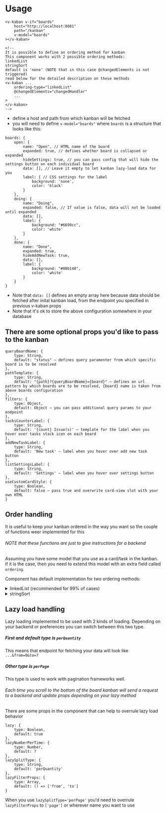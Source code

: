 # Usage
```
<v-kaban v-if="boards"
    host="http://localhost:8081"
    path="/kanban"
    v-model="boards"
></v-kaban>

<!-- 
It is possible to define an ordering method for kanban
This component works with 2 possible ordering methods:
linkedList
stringSort
default is 'none' (NOTE that in this case @changedElements is not triggered)
read below for the detailed description on these methods
<v-kaban ...
    ordering-type="linkedList"
    @changedElements="changedHandler"
    ...
>
</v-kaban>
-->
```
- define a host and path from which kanban will be fetched
- you will need to define `v-model="boards"` where `boards` is a structure that looks like this:
```
boards: {
    open: {
        name: "Open", // HTML name of the board
        expanded: true, // defines whether board is collapsed or expanded
        hideSettings: true, // you can pass config that will hide the settings button on each individual board
        data: [], // Leave it empty to let kanban lazy-load data for you
        label: { // CSS settings for the label
            background: 'none',
            color: 'black'
        }
    },
    doing: {
        name: "Doing",
        expanded: false, // If value is false, data will not be loaded until expanded
        data: [],
        label: {
            background: "#6699cc",
            color: 'white'
        }
    },
    done: {
        name: "Done",
        expanded: true,
        hideAddNewTask: true,
        data: [],
        label: {
            background: "#00b140",
            color: 'white'
        }
    }
}
```
- Note that `data: []` defines an empty array here because data should be fetched after inital
kanban load, from the endpoint you specified in previous v-kaban props
- Note that it's ok to store the above configuration somewhere in your database

## There are some optional props you'd like to pass to the kanban
```
queryBoardName: {
    type: String,
    default: "status" – defines query paramenter from which specific board is to be resolved
},
pathTemplate: {
    type: String,
    default: "{path}?{queryBoardName}={board}" – defines an url pattern by which boards are to be resolved, {board} name is taken from above boards configuration
},
filters: {
    type: Object,
    default: Object – you can pass additional query params to your endpoint
},
tasksCounterLabel: {
    type: String,
    default: '{count} Issue(s)' – template for the label when you hover over tasks stack icon on each board
},
addNewTaskLabel: {
    type: String,
    default: 'New task' – label when you hover over add new task button
},
listSettingsLabel: {
    type: String,
    default: 'Settings' – label when you hover over settings button
},
useCustomCardStyle: {
    type: Boolean,
    default: false – pass true and overwrite card-view slot with your own HTML
}
```

## Order handling

It is useful to keep your kanban ordered in the way you want
so the couple of functions weer implemented for this

###### NOTE that these functions are just to give instructions for a backend

Assuming you have some model that you use as a card/task in the kanban.
If it is the case, then you need to extend this model with an extra field called `ordering`.

Component has default implementation for two ordering methods:

<details>
<summary>linkedList (recommended for 99% of cases)</summary>

### Linked list is nothing more than a list with the items having links to the next item and a flag that tells whether element is on the top

The structure of the list is as follows:
```
[
    ...,
    {
        id: <int>,
        ....,
        ordering: {
            is_head: <bool>,
            next: <int>
        },
        ....
    },
    ...,
]
```
#### Please note that actual sorting should be done on the backend 
Component is only responsible for correct setting of a given properties and emitting an array
with changed elements via event `@changedElements`

It is your responsibility to save it on the backend side and output in the correct order on page load.
Otherwise, it will lead to an unexpected behaviour.
</details>

<details>
<summary>stringSort</summary>

### String sort seems to be quite hacky solution ;)

However, the idea behind is to reduce pressure for the backend by providing strings with numbers as
ordering entries. 

Let's say you have a lot of different boards and all you do is dragging them only from left to right.
In case of `linkedList` you'd usually have to update 2-3 elements while with `stringSort` you'd only need
to update 2 elements maximum and more frequently only 1 element!
Additionally, all you need to update in this case is a string field and not the whole object.
So, if such a speedup is desired in your system, 
then this solution is for you :)

The structure of the item in this case is as follows
```
[
    ...,
    {
        id: <int>,
        ....,
        ordering: <string>,
        ....
    },
    ...,
]
```

On the backend sorting for this can be done by using simple `ORDER BY ordering ASC` statement

##### How does it work???

Each element of the given sequence has its string that describes the position 
of the element inside the board. When adding element between other two elements, it receives the 
ordering string value as a string concat of the surrounding elements. For instance putting an element 
between 1 and 2 will produce 12 ordering string for this element.


###### Please note that this method is more efficient in terms of updating speed, ....
However, dragging big amount of elements inside one board can lead to really large strings produced by this method.
Therefore, use it on the boards that do not require frequent swap inside
one board. Otherwise, use stable linkedList sorting feature.
</details>


## Lazy load handling

Lazy loading implemented to be used with 2 kinds of loading. Depending on your backend or preferences you can switch between this two type.

##### First and default type is `perQuantity`

This means that endpoint for fetching your data will look like `...&from=0&to=7`

##### Other type is `perPage`

This type is used to work with pagination frameworks well. 

###### Each time you scroll to the bottom of the board kanban will send a request to a backend and update props depending on your lazy method

There are some props in the component that can help to overrule lazy load behavior 
```
lazy: {
    type: Boolean,
    default: true
},
lazyNumberPerTime: {
    type: Number,
    default: 7
},
lazySplitType: {
    type: String,
    default: 'perQuantity'
},
lazyFilterProps: {
    type: Array,
    default: () => ['from', 'to']
}
```
When you use `lazySplitType='perPage'` you'd need to overrule `lazyFilterProps` to `['page']` or wherever name
you want to use
